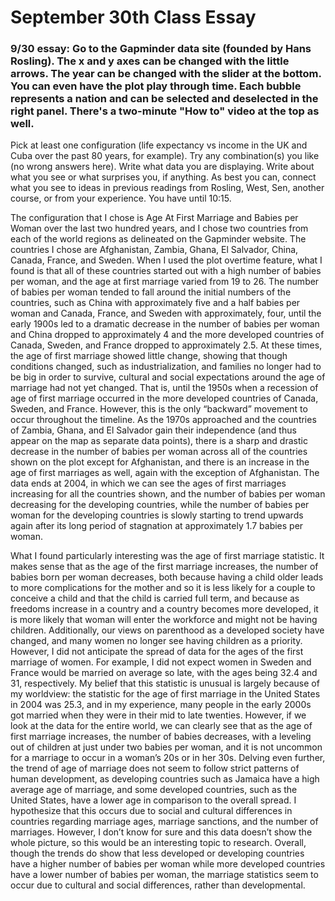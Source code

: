# September 30th Class Essay

### 9/30 essay: Go to the Gapminder data site (founded by Hans Rosling). The x and y axes can be changed with the little arrows. The year can be changed with the slider at the bottom. You can even have the plot play through time. Each bubble represents a nation and can be selected and deselected in the right panel. There's a two-minute "How to" video at the top as well.
Pick at least one configuration (life expectancy vs income in the UK and Cuba over the past 80 years, for example). Try any combination(s) you like (no wrong answers here). Write what data you are displaying. Write about what you see or what surprises you, if anything. As best you can, connect what you see to ideas in previous readings from Rosling, West, Sen, another course, or from your experience. You have until 10:15.

The configuration that I chose is Age At First Marriage and Babies per Woman over the last two hundred years, and I chose two countries from each of the world regions as delineated on the Gapminder website. The countries I chose are Afghanistan, Zambia, Ghana, El Salvador, China, Canada, France, and Sweden. When I used the plot overtime feature, what I found is that all of these countries started out with a high number of babies per woman, and the age at first marriage varied from 19 to 26. The number of babies per woman tended to fall around the initial numbers of the countries, such as China with approximately five and a half babies per woman and Canada, France, and Sweden with approximately, four, until the early 1900s led to a dramatic decrease in the number of babies per woman and China dropped to approximately 4 and the more developed countries of Canada, Sweden, and France dropped to approximately 2.5. At these times, the age of first marriage showed little change, showing that though conditions changed, such as industrialization, and families no longer had to be big in order to survive, cultural and social expectations around the age of marriage had not yet changed. That is, until the 1950s when a recession of age of first marriage occurred in the more developed countries of Canada, Sweden, and France. However, this is the only “backward” movement to occur throughout the timeline. As the 1970s approached and the countries of Zambia, Ghana, and El Salvador gain their independence (and thus appear on the map as separate data points), there is a sharp and drastic decrease in the number of babies per woman across all of the countries shown on the plot except for Afghanistan, and there is an increase in the age of first marriages as well, again with the exception of Afghanistan. The data ends at 2004, in which we can see the ages of first marriages increasing for all the countries shown, and the number of babies per woman decreasing for the developing countries, while the number of babies per woman for the developing countries is slowly starting to trend upwards again after its long period of stagnation at approximately 1.7 babies per woman.

What I found particularly interesting was the age of first marriage statistic. It makes sense that as the age of the first marriage increases, the number of babies born per woman decreases, both because having a child older leads to more complications for the mother and so it is less likely for a couple to conceive a child and that the child is carried full term, and because as freedoms increase in a country and a country becomes more developed, it is more likely that woman will enter the workforce and might not be having children. Additionally, our views on parenthood as a developed society have changed, and many women no longer see having children as a priority. However, I did not anticipate the spread of data for the ages of the first marriage of women. For example, I did not expect women in Sweden and France would be married on average so late, with the ages being 32.4 and 31, respectively. My belief that this statistic is unusual is largely because of my worldview: the statistic for the age of first marriage in the United States in 2004 was 25.3, and in my experience, many people in the early 2000s got married when they were in their mid to late twenties. However, if we look at the data for the entire world, we can clearly see that as the age of first marriage increases, the number of babies decreases, with a leveling out of children at just under two babies per woman, and it is not uncommon for a marriage to occur in a woman’s 20s or in her 30s. Delving even further, the trend of age of marriage does not seem to follow strict patterns of human development, as developing countries such as Jamaica have a high average age of marriage, and some developed countries, such as the United States, have a lower age in comparison to the overall spread. I hypothesize that this occurs due to social and cultural differences in countries regarding marriage ages, marriage sanctions, and the number of marriages. However, I don’t know for sure and this data doesn’t show the whole picture, so this would be an interesting topic to research. Overall, though the trends do show that less developed or developing countries have a higher number of babies per woman while more developed countries have a lower number of babies per woman, the marriage statistics seem to occur due to cultural and social differences, rather than developmental. 

